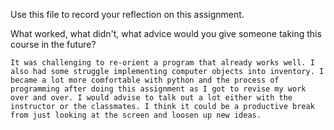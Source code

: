 Use this file to record your reflection on this assignment. 

What worked, what didn't, what advice would you give someone taking this course in the future?

    It was challenging to re-orient a program that already works well. I also had some struggle implementing computer objects into inventory. I became a lot more comfortable with python and the process of programming after doing this assignment as I got to revise my work over and over. I would advise to talk out a lot either with the instructor or the classmates. I think it could be a productive break from just looking at the screen and loosen up new ideas. 